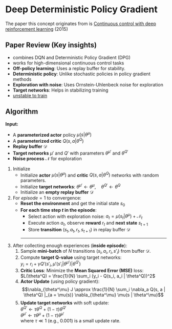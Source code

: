# Deep Deterministic Policy Gradient
The paper this concept originates from is [Continuous control with deep reinforcement learning](https://arxiv.org/pdf/1509.02971) (2015)

## Paper Review (Key insights)
- combines DQN and Deterministic Policy Gradient (DPG)
- works for high-dimensional continuous control tasks
- **Off-policy learning**: Uses a replay buffer for stability.
- **Deterministic policy**: Unlike stochastic policies in policy gradient methods
- **Exploration with noise**: Uses Ornstein-Uhlenbeck noise for exploration
- **Target networks**: Helps in stabilizing training
- <ins>unstable to train</ins>

## Algorithm
**Input:**  
- A **parameterized actor** policy $\mu(s|\theta^{\mu})$
- A **parameterized critic** $Q(s, a | \theta^Q)$
- **Replay buffer** $\mathcal{D}$
- **Target networks** $\mu'$ and $Q'$ with parameters $\theta^{\mu'}$ and $\theta^{Q'}$
- **Noise process** $\mathcal{N}$ for exploration

1. Initialize
    - Initialize **actor** $\mu(s|\theta^\mu)$ and **critic** $Q(s, a | \theta^Q)$ networks with random parameters.
    - Initialize **target networks**: $\theta^{\mu'} \leftarrow \theta^{\mu}, \quad \theta^{Q'} \leftarrow \theta^{Q}$
    - Initialize an **empty replay buffer** $\mathcal{D}$
2. For $episode=1$ to convergence:
    - **Reset the environment** and get the initial state $s_0$
    - **For each time step $t$ in the episode**:
        - Select action with exploration noise: $a_t = \mu(s_t | \theta^\mu) + \mathcal{N}_t$
        - Execute action $a_t$, observe **reward** $r_t$ and **next state** $s_{t+1}$
        - Store **transition** $(s_t, a_t, r_t, s_{t+1})$ in replay buffer $\mathcal{D}$
        ---
3. After collecting enough experiences (**inside episode**):
    1. Sample **mini-batch** of $N$ transitions $(s_i, a_i, r_i, s'_i)$ from buffer $\mathcal{D}$.
    2. Compute **target Q-value** using target networks:  
    $y_i = r_i + \gamma Q'(s'_i, \mu'(s'_i | \theta^{\mu'}) | \theta^{Q'})$
    3. **Critic Loss**: Minimize the **Mean Squared Error (MSE)** loss:  
    $L(\theta^Q) = \frac{1}{N} \sum_i (y_i - Q(s_i, a_i | \theta^Q))^2$
    4. **Actor Update** (using policy gradient):  
    $$\nabla_{\theta^\mu} J \approx \frac{1}{N} \sum_i \nabla_a Q(s, a | \theta^Q) |_{a = \mu(s)} \nabla_{\theta^\mu} \mu(s | \theta^\mu)$$
    5. **Update target networks** with soft update:  
    $\theta^{Q'} \leftarrow \tau \theta^Q + (1 - \tau) \theta^{Q'}$  
    $\theta^{\mu'} \leftarrow \tau \theta^\mu + (1 - \tau) \theta^{\mu'}$  
    where $\tau \ll 1$ (e.g., 0.001) is a small update rate.
